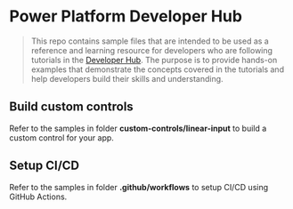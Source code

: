 # Power Platform Developer Hub

> This repo contains sample files that are intended to be used as a reference and learning 
> resource for developers who are following tutorials in the [Developer Hub](https://developer.powerplatform.microsoft.com). The purpose is
> to provide hands-on examples that demonstrate the concepts covered in the tutorials 
> and help developers build their skills and understanding.

## Build custom controls

Refer to the samples in folder **custom-controls/linear-input** to build a custom control for your app.

## Setup CI/CD

Refer to the samples in folder **.github/workflows** to setup CI/CD using GitHub Actions.


